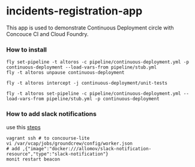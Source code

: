 # incidents-registration-app

This app is used to demonstrate Continuous Deployment circle with Concouce CI and Cloud Foundry.

### How to install

```
fly set-pipeline -t altoros -c pipeline/continuous-deployment.yml -p continuous-deployment --load-vars-from pipeline/stub.yml
fly -t altoros unpause continuous-deployment

fly -t altoros intercept -j continuous-deployment/unit-tests

fly -t altoros set-pipeline -c pipeline/continuous-deployment.yml --load-vars-from pipeline/stub.yml -p continuous-deployment
```

### How to add slack notifications

use this [steps](https://github.com/starkandwayne/flowdock-concourse-notification-resource)

```
vagrant ssh # to concourse-lite
vi /var/vcap/jobs/groundcrew/config/worker.json
# add ,{"image":"docker:///allomov/slack-notification-resource","type":"slack-notification"}
monit restart beacon
```


